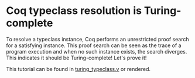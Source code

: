 # Coq typeclass resolution is Turing-complete

To resolve a typeclass instance, Coq performs an unrestricted proof search for a
satisfying instance. This proof search can be seen as the trace of a program
execution and when no such instance exists, the search diverges. This indicates
it should be Turing-complete! Let's prove it!

This tutorial can be found in [turing_typeclass.v](turing_typeclass.v) or
rendered.

